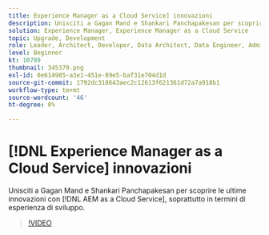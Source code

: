 ```yaml
---
title: Experience Manager as a Cloud Service] innovazioni
description: Unisciti a Gagan Mand e Shankari Panchapakesan per scoprire le ultime innovazioni con [!DNL AEM as a Cloud Service], soprattutto in termini di esperienza di sviluppo.
solution: Experience Manager, Experience Manager as a Cloud Service
topic: Upgrade, Development
role: Leader, Architect, Developer, Data Architect, Data Engineer, Admin, User
level: Beginner
kt: 10789
thumbnail: 345379.png
exl-id: 0e614985-a3e1-451e-89e5-baf31e704d1d
source-git-commit: 1792dc318643aec2c12613f621361d72a7a918b1
workflow-type: tm+mt
source-wordcount: '46'
ht-degree: 0%

---
```


# [!DNL Experience Manager as a Cloud Service] innovazioni

Unisciti a Gagan Mand e Shankari Panchapakesan per scoprire le ultime innovazioni con [!DNL AEM as a Cloud Service], soprattutto in termini di esperienza di sviluppo.

>[!VIDEO](https://video.tv.adobe.com/v/345379/?quality=12&learn=on)
